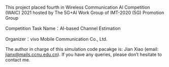 This project placed fourth in Wireless Communication AI Competition (WAIC) 2021 hosted by The 5G+AI Work Group of IMT-2020 (5G) Promotion Group

Competition Task Name：AI-based Channel Estimation

Organizer：vivo Mobile Communication Co., Ltd.


The author in charge of this simulation code pacakge is: Jian Xiao (email: jianx@mails.ccnu.edu.cn). If you have any queries, please don’t hesitate to contact me.
